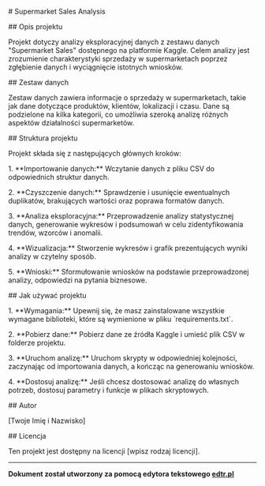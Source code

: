 \# Supermarket Sales Analysis

  

\## Opis projektu

  

Projekt dotyczy analizy eksploracyjnej danych z zestawu danych "Supermarket Sales" dostępnego na platformie Kaggle. Celem analizy jest zrozumienie charakterystyki sprzedaży w supermarketach poprzez zgłębienie danych i wyciągnięcie istotnych wniosków.

  

\## Zestaw danych

  

Zestaw danych zawiera informacje o sprzedaży w supermarketach, takie jak dane dotyczące produktów, klientów, lokalizacji i czasu. Dane są podzielone na kilka kategorii, co umożliwia szeroką analizę różnych aspektów działalności supermarketów.

  

\## Struktura projektu

  

Projekt składa się z następujących głównych kroków:

  

1\. \*\*Importowanie danych:\*\* Wczytanie danych z pliku CSV do odpowiednich struktur danych.

  

2\. \*\*Czyszczenie danych:\*\* Sprawdzenie i usunięcie ewentualnych duplikatów, brakujących wartości oraz poprawa formatów danych.

  

3\. \*\*Analiza eksploracyjna:\*\* Przeprowadzenie analizy statystycznej danych, generowanie wykresów i podsumowań w celu zidentyfikowania trendów, wzorców i anomalii.

  

4\. \*\*Wizualizacja:\*\* Stworzenie wykresów i grafik prezentujących wyniki analizy w czytelny sposób.

  

5\. \*\*Wnioski:\*\* Sformułowanie wniosków na podstawie przeprowadzonej analizy, odpowiedzi na pytania biznesowe.

  

\## Jak używać projektu

  

1\. \*\*Wymagania:\*\* Upewnij się, że masz zainstalowane wszystkie wymagane biblioteki, które są wymienione w pliku \`requirements.txt\`.

  

2\. \*\*Pobierz dane:\*\* Pobierz dane ze źródła Kaggle i umieść plik CSV w folderze projektu.

  

3\. \*\*Uruchom analizę:\*\* Uruchom skrypty w odpowiedniej kolejności, zaczynając od importowania danych, a kończąc na generowaniu wniosków.

  

4\. \*\*Dostosuj analizę:\*\* Jeśli chcesz dostosować analizę do własnych potrzeb, dostosuj parametry i funkcje w plikach skryptowych.

  

\## Autor

  

\[Twoje Imię i Nazwisko\]

  

\## Licencja

  

Ten projekt jest dostępny na licencji \[wpisz rodzaj licencji\].

---

**Dokument został utworzony za pomocą edytora tekstowego [edtr.pl](https://edtr.pl)**
